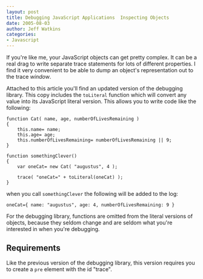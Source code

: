 ```yaml
---
layout: post
title: Debugging JavaScript Applications  Inspecting Objects
date: 2005-08-03
author: Jeff Watkins
categories:
- Javascript
---
```


If you're like me, your JavaScript objects can get pretty complex. It can be a real drag to write separate trace statements for lots of different properties. I find it very convenient to be able to dump an object's representation out to the trace *window*.


Attached to this article you'll find an updated version of the debugging library. This copy includes the `toLiteral` function which will convert any value into its JavaScript literal version. This allows you to write code like the following:

    function Cat( name, age, numberOfLivesRemaining )
    {
        this.name= name;
        this.age= age;
        this.numberOfLivesRemaining= numberOfLivesRemaining || 9;
    }

    function somethingClever()
    {
        var oneCat= new Cat( "augustus", 4 );

        trace( "oneCat=" + toLiteral(oneCat) );
    }

when you call `somethingClever` the following will be added to the log:

    oneCat={ name: "augustus", age: 4, numberOfLivesRemaining: 9 }

For the debugging library, functions are omitted from the literal versions of objects, because they seldom change and are seldom what you're interested in when you're debugging.

## Requirements ##

Like the previous version of the debugging library, this version requires you to create a `pre` element with the id "trace".
